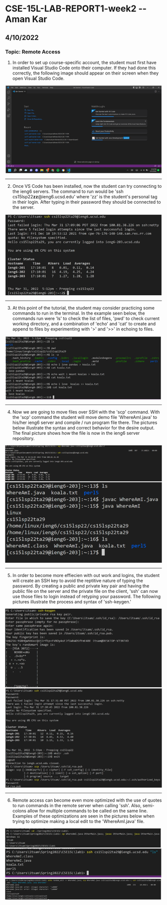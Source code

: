 # CSE-15L-LAB-REPORT1-week2 -- Aman Kar

## 4/10/2022


### Topic: Remote Access


1. In order to set up course-specific account, the student must first have installed Visual Studio Code onto their computer.
If they had done this correctly, the following image should appear on their screen when they open Visual Studio Code. 

![Image](VSCode.png)

---

2. Once VS Code has been installed, now the student can try connecting to the ieng6
servers. The command to run would be 'ssh cs15lsp22**zz**@ieng6.ucsd.edu' where 
'zz' is the student's personal tag in their login. After typing in their password
they should be connected to the server. 

![Image](ServerLogIn.png)

--- 

3. At this point of the tutorial, the student may consider practicing some commands
to run in the terminal. In the example seen below, the commands run were 'ls' to 
check the list of files, 'pwd' to check current working directory, and a combination of 'echo' and 'cat' to create and append to files by experimenting with '>' and '>>' in echoing to files. 

![Image](PracticeCommands.png)

---

4. Now we are going to move files over SSH with the 'scp' command.  With the 'scp' command the student will move demo file 'WhereAmI.java' to his/her ieng6 server and compile / run program file there. The pictures below illustrate the syntax and correct behavior for the desire output. The final picture shows how the file is now in the ieng6 server repository. 

![Image](scpMoving.png)
![Image](scpIengRep.png)

--- 

5. In order to become more effiecien with out work and logins, the student will create an SSH key to avoid the reptitive nature of typing the password. By creating a public and private key pair and having the public file on the server and the private file on the client, 'ssh' can now use those files to login instead of retyping your password. The following pictures illustrate the process and syntax of 'ssh-keygen.'

![Image](keygenp1.png)
![Image](keygenp2.png)

--- 

6. Remote access can become even more optimized with the use of quotes to run commands in the remote server when calling 'ssh'. Also, semi-colons allow for multiple commands to be called on the same line. Examples of these optimizations are seen in the pictures below when trying to optimize making a local edit to the 'WhereAmI.java' file. 

![Image](optimizep1.png)
![Image](optimizep2.png)
![Image](optimizep3.png)

